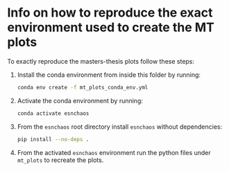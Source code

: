 # Info on how to reproduce the exact environment used to create the MT plots 

To exactly reproduce the masters-thesis plots follow these steps: 

1. Install the conda environment from inside this folder by running: 
    ```bash
   conda env create -f mt_plots_conda_env.yml
    ```

2. Activate the conda environment by running: 
    ```bash
   conda activate esnchaos
    ```

3. From the ``esnchaos`` root directory install ``esnchaos`` without dependencies:
    ```bash
   pip install --no-deps .
    ```
   
4. From the activated ``esnchaos`` environment run the python files under 
``mt_plots`` to recreate the plots. 
